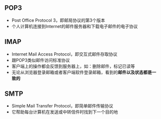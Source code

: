 ## POP3
- Post Office Protocol 3，即邮局协议的第3个版本
- 个人计算机连接到Internet的邮件服务器和下载电子邮件的电子协议

## IMAP
- Internet Mail Access Protocol，即交互式邮件存取协议
- 跟POP3类似邮件访问标准协议
- 客户端上的操作都会反馈到服务器上，如：删除邮件，标记已读等
- 无论从浏览器登录邮箱或者客户端软件登录邮箱，看到的**邮件以及状态都是一致的**

## SMTP
- Simple Mail Transfer Protocol，即简单邮件传输协议
- 它帮助每台计算机在发送或中转信件时找到下一个目的地